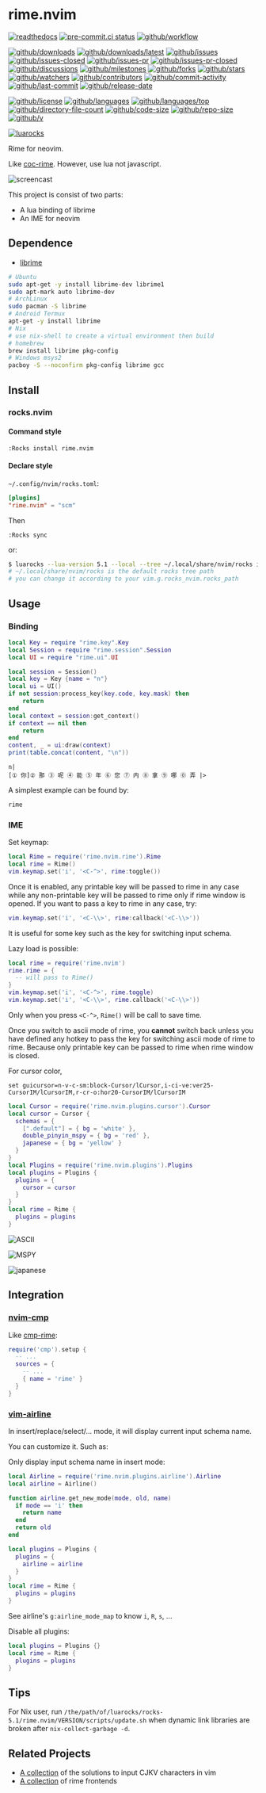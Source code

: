 # rime.nvim

[![readthedocs](https://shields.io/readthedocs/rime-nvim)](https://rime-nvim.readthedocs.io)
[![pre-commit.ci status](https://results.pre-commit.ci/badge/github/rimeinn/rime.nvim/main.svg)](https://results.pre-commit.ci/latest/github/rimeinn/rime.nvim/main)
[![github/workflow](https://github.com/rimeinn/rime.nvim/actions/workflows/main.yml/badge.svg)](https://github.com/rimeinn/rime.nvim/actions)

[![github/downloads](https://shields.io/github/downloads/rimeinn/rime.nvim/total)](https://github.com/rimeinn/rime.nvim/releases)
[![github/downloads/latest](https://shields.io/github/downloads/rimeinn/rime.nvim/latest/total)](https://github.com/rimeinn/rime.nvim/releases/latest)
[![github/issues](https://shields.io/github/issues/rimeinn/rime.nvim)](https://github.com/rimeinn/rime.nvim/issues)
[![github/issues-closed](https://shields.io/github/issues-closed/rimeinn/rime.nvim)](https://github.com/rimeinn/rime.nvim/issues?q=is%3Aissue+is%3Aclosed)
[![github/issues-pr](https://shields.io/github/issues-pr/rimeinn/rime.nvim)](https://github.com/rimeinn/rime.nvim/pulls)
[![github/issues-pr-closed](https://shields.io/github/issues-pr-closed/rimeinn/rime.nvim)](https://github.com/rimeinn/rime.nvim/pulls?q=is%3Apr+is%3Aclosed)
[![github/discussions](https://shields.io/github/discussions/rimeinn/rime.nvim)](https://github.com/rimeinn/rime.nvim/discussions)
[![github/milestones](https://shields.io/github/milestones/all/rimeinn/rime.nvim)](https://github.com/rimeinn/rime.nvim/milestones)
[![github/forks](https://shields.io/github/forks/rimeinn/rime.nvim)](https://github.com/rimeinn/rime.nvim/network/members)
[![github/stars](https://shields.io/github/stars/rimeinn/rime.nvim)](https://github.com/rimeinn/rime.nvim/stargazers)
[![github/watchers](https://shields.io/github/watchers/rimeinn/rime.nvim)](https://github.com/rimeinn/rime.nvim/watchers)
[![github/contributors](https://shields.io/github/contributors/rimeinn/rime.nvim)](https://github.com/rimeinn/rime.nvim/graphs/contributors)
[![github/commit-activity](https://shields.io/github/commit-activity/w/rimeinn/rime.nvim)](https://github.com/rimeinn/rime.nvim/graphs/commit-activity)
[![github/last-commit](https://shields.io/github/last-commit/rimeinn/rime.nvim)](https://github.com/rimeinn/rime.nvim/commits)
[![github/release-date](https://shields.io/github/release-date/rimeinn/rime.nvim)](https://github.com/rimeinn/rime.nvim/releases/latest)

[![github/license](https://shields.io/github/license/rimeinn/rime.nvim)](https://github.com/rimeinn/rime.nvim/blob/main/LICENSE)
[![github/languages](https://shields.io/github/languages/count/rimeinn/rime.nvim)](https://github.com/rimeinn/rime.nvim)
[![github/languages/top](https://shields.io/github/languages/top/rimeinn/rime.nvim)](https://github.com/rimeinn/rime.nvim)
[![github/directory-file-count](https://shields.io/github/directory-file-count/rimeinn/rime.nvim)](https://github.com/rimeinn/rime.nvim)
[![github/code-size](https://shields.io/github/languages/code-size/rimeinn/rime.nvim)](https://github.com/rimeinn/rime.nvim)
[![github/repo-size](https://shields.io/github/repo-size/rimeinn/rime.nvim)](https://github.com/rimeinn/rime.nvim)
[![github/v](https://shields.io/github/v/release/rimeinn/rime.nvim)](https://github.com/rimeinn/rime.nvim)

[![luarocks](https://img.shields.io/luarocks/v/rimeinn/rime.nvim)](https://luarocks.org/modules/rimeinn/rime.nvim)

Rime for neovim.

Like [coc-rime](https://github.com/tonyfettes/coc-rime).
However, use lua not javascript.

![screencast](https://github.com/user-attachments/assets/71882a57-d4dd-4898-8eee-b7a17ae5193f)

This project is consist of two parts:

- A lua binding of librime
- An IME for neovim

## Dependence

- [librime](https://github.com/rime/librime)

```sh
# Ubuntu
sudo apt-get -y install librime-dev librime1
sudo apt-mark auto librime-dev
# ArchLinux
sudo pacman -S librime
# Android Termux
apt-get -y install librime
# Nix
# use nix-shell to create a virtual environment then build
# homebrew
brew install librime pkg-config
# Windows msys2
pacboy -S --noconfirm pkg-config librime gcc
```

## Install

### rocks.nvim

#### Command style

```vim
:Rocks install rime.nvim
```

#### Declare style

`~/.config/nvim/rocks.toml`:

```toml
[plugins]
"rime.nvim" = "scm"
```

Then

```vim
:Rocks sync
```

or:

```sh
$ luarocks --lua-version 5.1 --local --tree ~/.local/share/nvim/rocks install rime.nvim
# ~/.local/share/nvim/rocks is the default rocks tree path
# you can change it according to your vim.g.rocks_nvim.rocks_path
```

## Usage

### Binding

```lua
local Key = require "rime.key".Key
local Session = require "rime.session".Session
local UI = require "rime.ui".UI

local session = Session()
local key = Key {name = "n"}
local ui = UI()
if not session:process_key(key.code, key.mask) then
    return
end
local context = session:get_context()
if context == nil then
    return
end
content, _ = ui:draw(context)
print(table.concat(content, "\n"))
```

```text
n|
[① 你]② 那 ③ 呢 ④ 能 ⑤ 年 ⑥ 您 ⑦ 内 ⑧ 拿 ⑨ 哪 ⓪ 弄 |>
```

A simplest example can be found by:

```sh
rime
```

### IME

Set keymap:

```lua
local Rime = require('rime.nvim.rime').Rime
local rime = Rime()
vim.keymap.set('i', '<C-^>', rime:toggle())
```

Once it is enabled, any printable key will be passed to rime in any case while
any non-printable key will be passed to rime only if rime window is opened. If
you want to pass a key to rime in any case, try:

```lua
vim.keymap.set('i', '<C-\\>', rime:callback('<C-\\>'))
```

It is useful for some key such as the key for switching input schema.

Lazy load is possible:

```lua
local rime = require('rime.nvim')
rime.rime = {
  -- will pass to Rime()
}
vim.keymap.set('i', '<C-^>', rime.toggle)
vim.keymap.set('i', '<C-\\>', rime.callback('<C-\\>'))
```

Only when you press `<C-^>`, `Rime()` will be call to save time.

Once you switch to ascii mode of rime, you **cannot** switch back unless you
have defined any hotkey to pass the key for switching ascii mode of rime to rime.
Because only printable key can be passed to rime when rime window is closed.

For cursor color,

```vim
set guicursor=n-v-c-sm:block-Cursor/lCursor,i-ci-ve:ver25-CursorIM/lCursorIM,r-cr-o:hor20-CursorIM/lCursorIM
```

```lua
local Cursor = require('rime.nvim.plugins.cursor').Cursor
local cursor = Cursor {
  schemas = {
    [".default"] = { bg = 'white' },
    double_pinyin_mspy = { bg = 'red' },
    japanese = { bg = 'yellow' }
  }
}
local Plugins = require('rime.nvim.plugins').Plugins
local plugins = Plugins {
  plugins = {
    cursor = cursor
  }
}
local rime = Rime {
  plugins = plugins
}
```

![ASCII](https://github.com/user-attachments/assets/2e45a3b3-195e-45c9-a99a-0c49e95fda56)

![MSPY](https://github.com/user-attachments/assets/05f9e142-0357-452b-b466-d25d06cdd954)

![japanese](https://github.com/user-attachments/assets/706ce7a7-9aa7-4e62-8ca6-af6dde799776)

## Integration

### [nvim-cmp](https://github.com/hrsh7th/nvim-cmp)

Like [cmp-rime](https://github.com/Ninlives/cmp-rime):

```lua
require('cmp').setup {
  -- ...
  sources = {
    -- ...
    { name = 'rime' }
  }
}
```

### [vim-airline](https://github.com/vim-airline/vim-airline/)

In insert/replace/select/... mode, it will display current input schema name.

You can customize it. Such as:

Only display input schema name in insert mode:

```lua
local Airline = require('rime.nvim.plugins.airline').Airline
local airline = Airline()

function airline.get_new_mode(mode, old, name)
  if mode == 'i' then
    return name
  end
  return old
end

local plugins = Plugins {
  plugins = {
    airline = airline
  }
}
local rime = Rime {
  plugins = plugins
}
```

See airline's `g:airline_mode_map` to know `i`, `R`, `s`, ...

Disable all plugins:

```lua
local plugins = Plugins {}
local rime = Rime {
  plugins = plugins
}
```

## Tips

For Nix user, run
`/the/path/of/luarocks/rocks-5.1/rime.nvim/VERSION/scripts/update.sh` when
dynamic link libraries are broken after `nix-collect-garbage -d`.

## Related Projects

- [A collection](https://github.com/rimeinn/ime.nvim) of the solutions to
  input CJKV characters in vim
- [A collection](https://github.com/rime/librime#frontends) of rime frontends
